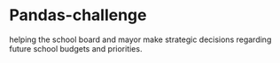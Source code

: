 # Pandas-challenge 
helping the school board and mayor make strategic decisions regarding future school budgets and priorities.
